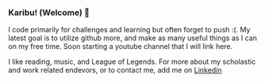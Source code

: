 ### Karibu! (Welcome) 👋

I code primarily for challenges and learning but often forget to push :(. My latest goal is to utilize github more, and make as many useful
things as I can on my free time. Soon starting a youtube channel that I will link here.

I like reading, music, and League of Legends. For more about my scholastic and work related endevors, or to contact me, add me on [Linkedin](https://www.linkedin.com/in/moja-williams-3aa577190/) 




<!--
**Moja-afk/Moja-afk** is a ✨ _special_ ✨ repository because its `README.md` (this file) appears on your GitHub profile.

Here are some ideas to get you started:

- 🔭 I’m currently working on ...
- 🌱 I’m currently learning ...
- 👯 I’m looking to collaborate on ...
- 🤔 I’m looking for help with ...
- 💬 Ask me about ...
- 📫 How to reach me: ...
- 😄 Pronouns: ...
- ⚡ Fun fact: ...
-->

